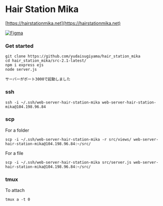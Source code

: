 # Hair Station Mika
[https://hairstationmika.net](https://hairstationmika.net)

[![Figma](https://img.shields.io/badge/Figma-figma.com-orange?style=flat&logo=figma)](https://www.figma.com/embed?embed_host=share&url=https%3A%2F%2Fwww.figma.com%2Ffile%2F8ZeNwGfZ48nW25GmLLZWbW%2FDesign%3Ftype%3Ddesign%26node-id%3D0%253A1%26t%3DyAg3QEfRvnfTGfY4-1)
### Get started
```
git clone https://github.com/yudaisugiyama/hair_station_mika
cd hair_station_mika/src-2.1-latest/
npm i express ejs
node server.js
```

```
サーバーがポート3000で起動しました
```
### ssh
```
ssh -i ~/.ssh/web-server-hair-station-mika web-server-hair-station-mika@104.198.96.84
```
### scp
For a folder
```
scp -i ~/.ssh/web-server-hair-station-mika -r src/views/ web-server-hair-station-mika@104.198.96.84:~/src/
```
For a file
```
scp -i ~/.ssh/web-server-hair-station-mika src/server.js web-server-hair-station-mika@104.198.96.84:~/src/
```
### tmux
To attach
```
tmux a -t 0
```